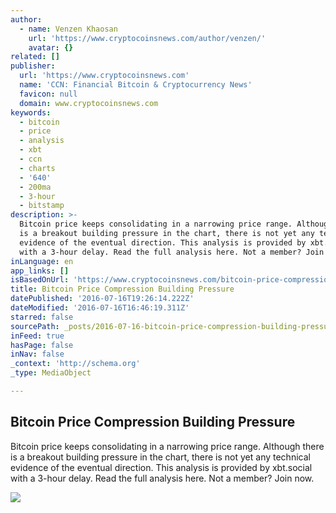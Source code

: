 ```yaml
---
author:
  - name: Venzen Khaosan
    url: 'https://www.cryptocoinsnews.com/author/venzen/'
    avatar: {}
related: []
publisher:
  url: 'https://www.cryptocoinsnews.com'
  name: 'CCN: Financial Bitcoin & Cryptocurrency News'
  favicon: null
  domain: www.cryptocoinsnews.com
keywords:
  - bitcoin
  - price
  - analysis
  - xbt
  - ccn
  - charts
  - '640'
  - 200ma
  - 3-hour
  - bitstamp
description: >-
  Bitcoin price keeps consolidating in a narrowing price range. Although there
  is a breakout building pressure in the chart, there is not yet any technical
  evidence of the eventual direction. This analysis is provided by xbt.social
  with a 3-hour delay. Read the full analysis here. Not a member? Join now.
inLanguage: en
app_links: []
isBasedOnUrl: 'https://www.cryptocoinsnews.com/bitcoin-price-compression-building-pressure-2/'
title: Bitcoin Price Compression Building Pressure
datePublished: '2016-07-16T19:26:14.222Z'
dateModified: '2016-07-16T16:46:19.311Z'
starred: false
sourcePath: _posts/2016-07-16-bitcoin-price-compression-building-pressure.md
inFeed: true
hasPage: false
inNav: false
_context: 'http://schema.org'
_type: MediaObject

---
```

<article style=""><h1>Bitcoin Price Compression Building Pressure</h1><p>Bitcoin price keeps consolidating in a narrowing price range. Although there is a breakout building pressure in the chart, there is not yet any technical evidence of the eventual direction. This analysis is provided by xbt.social with a 3-hour delay. Read the full analysis here. Not a member? Join now.</p><img src="https://www.cryptocoinsnews.com/wp-content/uploads/2016/07/Selection_20160716_002.png" /></article>